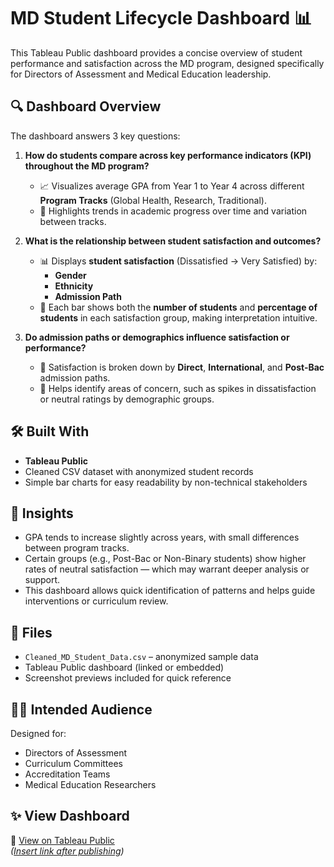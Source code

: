 # MD Student Lifecycle Dashboard 📊

This Tableau Public dashboard provides a concise overview of student performance and satisfaction across the MD program, designed specifically for Directors of Assessment and Medical Education leadership.

## 🔍 Dashboard Overview

The dashboard answers 3 key questions:

1. **How do students compare across key performance indicators (KPI) throughout the MD program?**
   - 📈 Visualizes average GPA from Year 1 to Year 4 across different **Program Tracks** (Global Health, Research, Traditional).
   - 🎯 Highlights trends in academic progress over time and variation between tracks.

2. **What is the relationship between student satisfaction and outcomes?**
   - 📊 Displays **student satisfaction** (Dissatisfied → Very Satisfied) by:
     - **Gender**
     - **Ethnicity**
     - **Admission Path**
   - 📌 Each bar shows both the **number of students** and **percentage of students** in each satisfaction group, making interpretation intuitive.

3. **Do admission paths or demographics influence satisfaction or performance?**
   - 📌 Satisfaction is broken down by **Direct**, **International**, and **Post-Bac** admission paths.
   - 🎯 Helps identify areas of concern, such as spikes in dissatisfaction or neutral ratings by demographic groups.

## 🛠 Built With

- **Tableau Public**
- Cleaned CSV dataset with anonymized student records
- Simple bar charts for easy readability by non-technical stakeholders

## 🧠 Insights

- GPA tends to increase slightly across years, with small differences between program tracks.
- Certain groups (e.g., Post-Bac or Non-Binary students) show higher rates of neutral satisfaction — which may warrant deeper analysis or support.
- This dashboard allows quick identification of patterns and helps guide interventions or curriculum review.

## 📁 Files

- `Cleaned_MD_Student_Data.csv` – anonymized sample data
- Tableau Public dashboard (linked or embedded)
- Screenshot previews included for quick reference

## 👩‍⚕️ Intended Audience

Designed for:
- Directors of Assessment
- Curriculum Committees
- Accreditation Teams
- Medical Education Researchers

## ✨ View Dashboard

🔗 [View on Tableau Public](#)  
_([Insert link after publishing](https://public.tableau.com/views/Dashboard_17481417621930/Dashboard1?:language=en-US&:sid=&:redirect=auth&:display_count=n&:origin=viz_share_link))_
